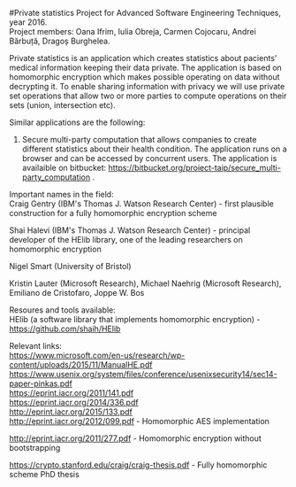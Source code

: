 #Private statistics
Project for Advanced Software Engineering Techniques, year 2016.  
Project members: Oana Ifrim, Iulia Obreja, Carmen Cojocaru, Andrei Bărbuță, Dragoș Burghelea.

Private statistics is an application which creates statistics about pacients' medical information keeping their data private.
The application is based on homomorphic encryption which makes possible operating on data without decrypting it. To enable sharing information with privacy we will use private set operations that allow two or more parties to compute operations on their sets (union, intersection etc).

Similar applications are the following:  
1. Secure multi-party computation that allows companies to create different statistics about their health condition. The application runs on a browser and can be accessed by concurrent users. The application is availaible on bitbucket: https://bitbucket.org/proiect-taip/secure_multi-party_computation .

Important names in the field:  
Craig Gentry (IBM's Thomas J. Watson Research Center) - first plausible construction for a fully homomorphic encryption scheme

Shai Halevi (IBM's Thomas J. Watson Research Center) - principal developer of the HElib library, one of the leading researchers on homomorphic encryption

Nigel Smart (University of Bristol)

Kristin Lauter (Microsoft Research), Michael Naehrig (Microsoft Research), Emiliano de Cristofaro, Joppe W. Bos

Resoures and tools available:  
HElib (a software library that implements homomorphic encryption) - https://github.com/shaih/HElib 

Relevant links:  
https://www.microsoft.com/en-us/research/wp-content/uploads/2015/11/ManualHE.pdf  
https://www.usenix.org/system/files/conference/usenixsecurity14/sec14-paper-pinkas.pdf  
https://eprint.iacr.org/2011/141.pdf  
https://eprint.iacr.org/2014/336.pdf  
http://eprint.iacr.org/2015/133.pdf  
http://eprint.iacr.org/2012/099.pdf - Homomorphic AES implementation

http://eprint.iacr.org/2011/277.pdf - Homomorphic encryption without bootstrapping 

https://crypto.stanford.edu/craig/craig-thesis.pdf - Fully homomorphic scheme PhD thesis
